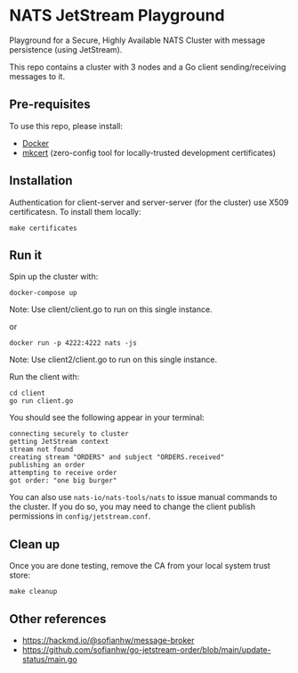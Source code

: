 # NATS JetStream Playground

Playground for a Secure, Highly Available NATS Cluster with message persistence (using JetStream).

This repo contains a cluster with 3 nodes and a Go client sending/receiving messages to it.

## Pre-requisites
To use this repo, please install:
- [Docker](https://docs.docker.com/get-docker/)
- [mkcert](https://github.com/FiloSottile/mkcert) (zero-config tool for locally-trusted development certificates)


## Installation
Authentication for client-server and server-server (for the cluster) use X509 certificatesn. To install them locally:

```shell
make certificates
```

## Run it
Spin up the cluster with:

```shell
docker-compose up
```
Note: Use client/client.go to run on this single instance.

or

```shell
docker run -p 4222:4222 nats -js
```
Note: Use client2/client.go to run on this single instance.


Run the client with:
```shell
cd client
go run client.go
```

You should see the following appear in your terminal:
```
connecting securely to cluster
getting JetStream context
stream not found
creating stream "ORDERS" and subject "ORDERS.received"
publishing an order
attempting to receive order
got order: "one big burger"
```

You can also use `nats-io/nats-tools/nats` to issue manual commands to the cluster. If you do so, you may need to change the client publish permissions in `config/jetstream.conf`.

## Clean up
Once you are done testing, remove the CA from your local system trust store:

```shell
make cleanup
```

## Other references
- https://hackmd.io/@sofianhw/message-broker
- https://github.com/sofianhw/go-jetstream-order/blob/main/update-status/main.go

